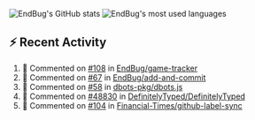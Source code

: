 ![EndBug's GitHub stats](https://github-readme-stats.vercel.app/api?username=endbug&show_icons=true)
![EndBug's most used languages](https://github-readme-stats.vercel.app/api/top-langs/?username=endbug&layout=compact)

## ⚡ Recent Activity

<!--START_SECTION:activity-->
1. 💬 Commented on [#108](https://github.com//EndBug/game-tracker/issues/108) in [EndBug/game-tracker](https://github.com//EndBug/game-tracker)
2. 💬 Commented on [#67](https://github.com//EndBug/add-and-commit/issues/67) in [EndBug/add-and-commit](https://github.com//EndBug/add-and-commit)
3. 💬 Commented on [#58](https://github.com//dbots-pkg/dbots.js/issues/58) in [dbots-pkg/dbots.js](https://github.com//dbots-pkg/dbots.js)
4. 💬 Commented on [#48830](https://github.com//DefinitelyTyped/DefinitelyTyped/issues/48830) in [DefinitelyTyped/DefinitelyTyped](https://github.com//DefinitelyTyped/DefinitelyTyped)
5. 💬 Commented on [#104](https://github.com//Financial-Times/github-label-sync/issues/104) in [Financial-Times/github-label-sync](https://github.com//Financial-Times/github-label-sync)
<!--END_SECTION:activity-->
